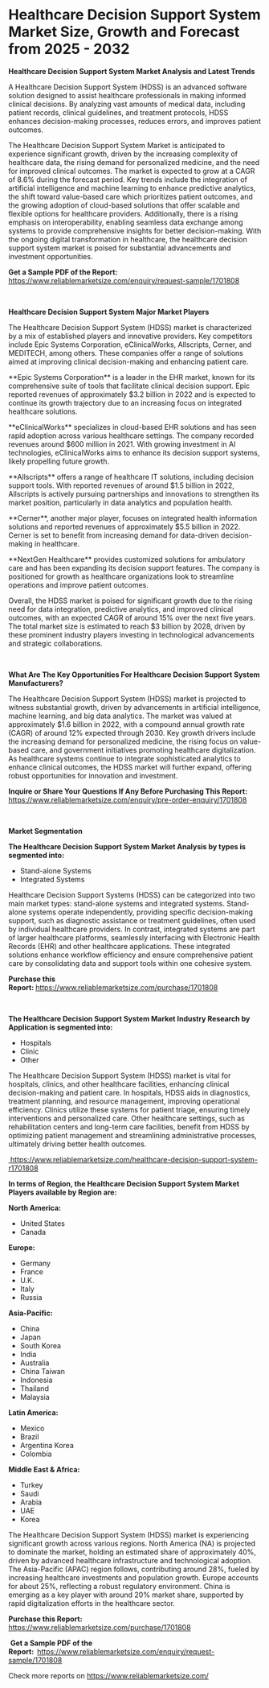 <p><h1>Healthcare Decision Support System Market Size, Growth and Forecast from 2025 - 2032</h1></p><p><strong>Healthcare Decision Support System Market Analysis and Latest Trends</strong></p>
<p><p>A Healthcare Decision Support System (HDSS) is an advanced software solution designed to assist healthcare professionals in making informed clinical decisions. By analyzing vast amounts of medical data, including patient records, clinical guidelines, and treatment protocols, HDSS enhances decision-making processes, reduces errors, and improves patient outcomes.</p><p>The Healthcare Decision Support System Market is anticipated to experience significant growth, driven by the increasing complexity of healthcare data, the rising demand for personalized medicine, and the need for improved clinical outcomes. The market is expected to grow at a CAGR of 8.6% during the forecast period. Key trends include the integration of artificial intelligence and machine learning to enhance predictive analytics, the shift toward value-based care which prioritizes patient outcomes, and the growing adoption of cloud-based solutions that offer scalable and flexible options for healthcare providers. Additionally, there is a rising emphasis on interoperability, enabling seamless data exchange among systems to provide comprehensive insights for better decision-making. With the ongoing digital transformation in healthcare, the healthcare decision support system market is poised for substantial advancements and investment opportunities.</p></p>
<p><strong>Get a Sample PDF of the Report:&nbsp;</strong> <a href="https://www.reliablemarketsize.com/enquiry/request-sample/1701808?utm_campaign=1836&utm_medium=2&utm_source=Github&utm_content=ia&utm_term=03032025&utm_id=healthcare-decision-support-system">https://www.reliablemarketsize.com/enquiry/request-sample/1701808</a></p>
<p>&nbsp;</p>
<p><strong>Healthcare Decision Support System Major Market Players</strong></p>
<p><p>The Healthcare Decision Support System (HDSS) market is characterized by a mix of established players and innovative providers. Key competitors include Epic Systems Corporation, eClinicalWorks, Allscripts, Cerner, and MEDITECH, among others. These companies offer a range of solutions aimed at improving clinical decision-making and enhancing patient care.</p><p>**Epic Systems Corporation** is a leader in the EHR market, known for its comprehensive suite of tools that facilitate clinical decision support. Epic reported revenues of approximately $3.2 billion in 2022 and is expected to continue its growth trajectory due to an increasing focus on integrated healthcare solutions.</p><p>**eClinicalWorks** specializes in cloud-based EHR solutions and has seen rapid adoption across various healthcare settings. The company recorded revenues around $600 million in 2021. With growing investment in AI technologies, eClinicalWorks aims to enhance its decision support systems, likely propelling future growth.</p><p>**Allscripts** offers a range of healthcare IT solutions, including decision support tools. With reported revenues of around $1.5 billion in 2022, Allscripts is actively pursuing partnerships and innovations to strengthen its market position, particularly in data analytics and population health.</p><p>**Cerner**, another major player, focuses on integrated health information solutions and reported revenues of approximately $5.5 billion in 2022. Cerner is set to benefit from increasing demand for data-driven decision-making in healthcare.</p><p>**NextGen Healthcare** provides customized solutions for ambulatory care and has been expanding its decision support features. The company is positioned for growth as healthcare organizations look to streamline operations and improve patient outcomes.</p><p>Overall, the HDSS market is poised for significant growth due to the rising need for data integration, predictive analytics, and improved clinical outcomes, with an expected CAGR of around 15% over the next five years. The total market size is estimated to reach $3 billion by 2028, driven by these prominent industry players investing in technological advancements and strategic collaborations.</p></p>
<p>&nbsp;</p>
<p><strong>What Are The Key Opportunities For Healthcare Decision Support System Manufacturers?</strong></p>
<p><p>The Healthcare Decision Support System (HDSS) market is projected to witness substantial growth, driven by advancements in artificial intelligence, machine learning, and big data analytics. The market was valued at approximately $1.6 billion in 2022, with a compound annual growth rate (CAGR) of around 12% expected through 2030. Key growth drivers include the increasing demand for personalized medicine, the rising focus on value-based care, and government initiatives promoting healthcare digitalization. As healthcare systems continue to integrate sophisticated analytics to enhance clinical outcomes, the HDSS market will further expand, offering robust opportunities for innovation and investment.</p></p>
<p><strong>Inquire or Share Your Questions If Any Before Purchasing This Report:</strong> <a href="https://www.reliablemarketsize.com/enquiry/pre-order-enquiry/1701808?utm_campaign=1836&utm_medium=2&utm_source=Github&utm_content=ia&utm_term=03032025&utm_id=healthcare-decision-support-system">https://www.reliablemarketsize.com/enquiry/pre-order-enquiry/1701808</a></p>
<p>&nbsp;</p>
<p><strong>Market Segmentation</strong></p>
<p><strong>The Healthcare Decision Support System Market Analysis by types is segmented into:</strong></p>
<p><ul><li>Stand-alone Systems</li><li>Integrated Systems</li></ul></p>
<p><p>Healthcare Decision Support Systems (HDSS) can be categorized into two main market types: stand-alone systems and integrated systems. Stand-alone systems operate independently, providing specific decision-making support, such as diagnostic assistance or treatment guidelines, often used by individual healthcare providers. In contrast, integrated systems are part of larger healthcare platforms, seamlessly interfacing with Electronic Health Records (EHR) and other healthcare applications. These integrated solutions enhance workflow efficiency and ensure comprehensive patient care by consolidating data and support tools within one cohesive system.</p></p>
<p><strong>Purchase this Report:&nbsp;</strong><a href="https://www.reliablemarketsize.com/purchase/1701808?utm_campaign=1836&utm_medium=2&utm_source=Github&utm_content=ia&utm_term=03032025&utm_id=healthcare-decision-support-system">https://www.reliablemarketsize.com/purchase/1701808</a></p>
<p>&nbsp;</p>
<p><strong>The Healthcare Decision Support System Market Industry Research by Application is segmented into:</strong></p>
<p><ul><li>Hospitals</li><li>Clinic</li><li>Other</li></ul></p>
<p><p>The Healthcare Decision Support System (HDSS) market is vital for hospitals, clinics, and other healthcare facilities, enhancing clinical decision-making and patient care. In hospitals, HDSS aids in diagnostics, treatment planning, and resource management, improving operational efficiency. Clinics utilize these systems for patient triage, ensuring timely interventions and personalized care. Other healthcare settings, such as rehabilitation centers and long-term care facilities, benefit from HDSS by optimizing patient management and streamlining administrative processes, ultimately driving better health outcomes.</p></p>
<p><a href="https://www.reliablemarketsize.com/healthcare-decision-support-system-r1701808?utm_campaign=1836&utm_medium=2&utm_source=Github&utm_content=ia&utm_term=03032025&utm_id=healthcare-decision-support-system">&nbsp;https://www.reliablemarketsize.com/healthcare-decision-support-system-r1701808</a></p>
<p><strong>In terms of Region, the Healthcare Decision Support System Market Players available by Region are:</strong></p>
<p>
    <p> <strong> North America: </strong>
        <ul>
            <li>United States</li>
            <li>Canada</li>
        </ul>
        </p> 
    <p> <strong> Europe: </strong>
        <ul>
            <li>Germany</li>
            <li>France</li>
            <li>U.K.</li>
            <li>Italy</li>
            <li>Russia</li>
        </ul>
        </p> 
    <p> <strong> Asia-Pacific: </strong>
        <ul>
            <li>China</li>
            <li>Japan</li>
            <li>South Korea</li>
            <li>India</li>
            <li>Australia</li>
            <li>China Taiwan</li>
            <li>Indonesia</li>
            <li>Thailand</li>
            <li>Malaysia</li>
        </ul>
        </p> 
    <p> <strong> Latin America: </strong>
        <ul>
            <li>Mexico</li>
            <li>Brazil</li>
            <li>Argentina Korea</li>
            <li>Colombia</li>
        </ul>
        </p> 
    <p> <strong> Middle East & Africa: </strong>
        <ul>
            <li>Turkey</li>
            <li>Saudi</li>
            <li>Arabia</li>
            <li>UAE</li>
            <li>Korea</li>
        </ul>
    </p>
    </p>
<p><p>The Healthcare Decision Support System (HDSS) market is experiencing significant growth across various regions. North America (NA) is projected to dominate the market, holding an estimated share of approximately 40%, driven by advanced healthcare infrastructure and technological adoption. The Asia-Pacific (APAC) region follows, contributing around 28%, fueled by increasing healthcare investments and population growth. Europe accounts for about 25%, reflecting a robust regulatory environment. China is emerging as a key player with around 20% market share, supported by rapid digitalization efforts in the healthcare sector.</p></p>
<p><strong>Purchase this Report: </strong><a href="https://www.reliablemarketsize.com/purchase/1701808?utm_campaign=1836&utm_medium=2&utm_source=Github&utm_content=ia&utm_term=03032025&utm_id=healthcare-decision-support-system">https://www.reliablemarketsize.com/purchase/1701808</a></p>
<p>&nbsp;<strong>Get a Sample PDF of the Report:&nbsp;&nbsp;</strong><a href="https://www.reliablemarketsize.com/enquiry/request-sample/1701808?utm_campaign=1836&utm_medium=2&utm_source=Github&utm_content=ia&utm_term=03032025&utm_id=healthcare-decision-support-system">https://www.reliablemarketsize.com/enquiry/request-sample/1701808</a></p>
<p><strong></strong></p>
<p>Check more reports on <a href="https://www.reliablemarketsize.com/?utm_campaign=1836&utm_medium=2&utm_source=Github&utm_content=ia&utm_term=03032025&utm_id=healthcare-decision-support-system">https://www.reliablemarketsize.com/</a></p>